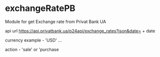 # exchangeRatePB

Module for get Exchange rate from Privat Bank UA 

api url https://api.privatbank.ua/p24api/exchange_rates?json&date= + date

currency example - 'USD' ...

action - 'sale' or 'purchase
